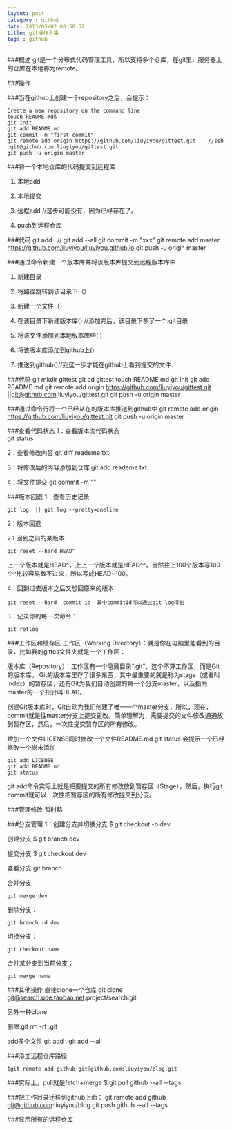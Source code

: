 ```yaml
---
layout: post
category : github
date: 2013/05/02 00:56:52 
title: git操作合集
tags : github
---
```



###概述
git是一个分布式代码管理工具，所以支持多个仓库，在git里，服务器上的仓库在本地称为remote。

###操作

###当在github上创建一个repository之后，会提示：

	Create a new repository on the command line
	touch README.mdß 
	git init 
	git add README.md 
	git commit -m "first commit" 
	git remote add origin https://github.com/liuyiyou/gittest.git    //ssh  :git@github.com:liuyiyou/gittest.git
	git push -u origin master



###将一个本地仓库的代码提交到远程库
1. 本地add
	
2. 本地提交
	
3. 远程add //这步可能没有，因为已经存在了。

4. push到远程仓库

###代码
	git add .  // git add --all
	git commit -m "xxx"
	git remote add master https://github.com/liuyiyou/liuyiyou.github.io
	git push -u origin master

###通过命令新建一个版本库并将该版本库提交到远程版本库中
1. 新建目录

2. 将路径跳转到该目录下（）
	
3. 新建一个文件（）
	
4. 在该目录下新建版本库()   //添加完后，该目录下多了一个.git目录
	
5. 将该文件添加到本地版本库中( )
	
6. 将该版本库添加到github上()
	
7. 推送到github()//到这一步才能在github上看到提交的文件.
	
###代码
	git mkdir gittest
	git cd gittest
	touch README.md 
	git init 
	git add README.md
	git remote add origin https://github.com/liuyiyou/gittest.git  ||git@github.com:liuyiyou/gittest.git
	git push -u origin master


###通过命令行将一个已经从在的版本库推送到github中
	git remote add origin https://github.com/liuyiyou/gittest.git 
	git push -u origin master

###查看代码状态
1：查看版本库代码状态    
	git status

2：查看修改内容
	git diff  reademe.txt

3：将修改后的内容添加到仓库
	git add reademe.txt

4：将文件提交
	git commit -m ""

###版本回退
1：查看历史记录

	git log  || git log --pretty=oneline

2：版本回退

2.1 回到之前的某版本
	
	git reset --hard HEAD^

上一个版本就是HEAD^，上上一个版本就是HEAD^^，当然往上100个版本写100个^比较容易数不过来，所以写成HEAD~100。

4：回到过去版本之后又想回原来的版本
	
	git reset --hard  commit id  其中commitId可以通过git log得到

3：记录你的每一次命令：
	
	git reflog

###工作区和缓存区
工作区（Working Directory）：就是你在电脑里能看到的目录，比如我的gittes文件夹就是一个工作区：

版本库（Repository）：工作区有一个隐藏目录“.git”，这个不算工作区，而是Git的版本库。
Git的版本库里存了很多东西，其中最重要的就是称为stage（或者叫index）的暂存区，还有Git为我们自动创建的第一个分支master，以及指向master的一个指针叫HEAD。

创建Git版本库时，Git自动为我们创建了唯一一个master分支，所以，现在，commit就是往master分支上提交更改。简单理解为，需要提交的文件修改通通放到暂存区，然后，一次性提交暂存区的所有修改。

增加一个文件LICENSE同时修改一个文件README.md
	git status 会提示一个已经修改一个尚未添加

	git add LICENSE
	git add README.md
	git status 

git add命令实际上就是把要提交的所有修改放到暂存区（Stage），然后，执行git commit就可以一次性把暂存区的所有修改提交到分支。


###管理修改
暂时略

###分支管理
1：创建分支并切换分支
	$ git checkout -b dev

创建分支
	$ git branch dev

提交分支
	$ git checkout dev

查看分支
	git branch

合并分支

	git merge dev

删除分支：

	git branch -d dev

切换分支：

	git checkout name


合并某分支到当前分支：

	git merge name


###其他操作
直接clone一个仓库
	git clone git@search.ude.taobao.net:project/search.git

另外一种clone


删除.git
	rm -rf .git


add多个文件
	git add .
	git add --all






###添加远程仓库路径

	$git remote add github git@github.com:liuyiyou/blog.git

###实际上，pull就是fetch+merge
	$:git pull github --all --tags

###把工作目录迁移到github上面：
	git remote add github git@github.com:liuyiyou/blog
	git push github --all --tags


###显示所有的远程仓库

